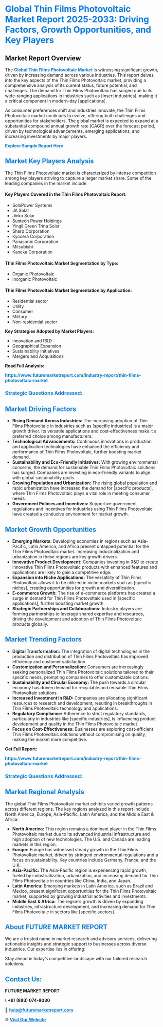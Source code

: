 <h1 style="color: #007BFF;">Global Thin Films Photovoltaic Market Report 2025-2033: Driving Factors, Growth Opportunities, and Key Players</h1>

<section id="overview">
<h2>Market Report Overview</h2>
<p>The <a href="https://www.futuremarketreport.com/industry-report/thin-films-photovoltaic-market" style="color: #007BFF; text-decoration: none;"><strong>Global Thin Films Photovoltaic Market</strong></a> is witnessing significant growth, driven by increasing demand across various industries. This report delves into the key aspects of the Thin Films Photovoltaic market, providing a comprehensive analysis of its current status, future potential, and challenges. The demand for Thin Films Photovoltaic has surged due to its wide-ranging applications in industries such as [insert industries], making it a critical component in modern-day [applications].</p>
<p>As consumer preferences shift and industries innovate, the Thin Films Photovoltaic market continues to evolve, offering both challenges and opportunities for stakeholders. The global market is expected to expand at a substantial compound annual growth rate (CAGR) over the forecast period, driven by technological advancements, emerging applications, and increasing investments by major players.</p>
</section>

<section id="overview">
<p><a href="https://www.futuremarketreport.com/request-sample/reportId=42028" style="color: #007BFF; text-decoration: none;"><strong>Explore Sample Report Here</strong></a></p>
</section>

<section id="key-players">
<h2 style="color: #007BFF;">Market Key Players Analysis</h2>
<p>The Thin Films Photovoltaic market is characterized by intense competition among key players striving to capture a larger market share. Some of the leading companies in the market include:</p>
<h4>Key Players Covered in the Thin Films Photovoltaic Report:</h4>
<ul><li>SoloPower Systems</li><li>JA Solar</li><li>Jinko Solar</li><li>Suntech Power Holdings</li><li>Yingli Green Trina Solar</li><li>Sharp Corporation</li><li>Kyocera Corporation</li><li>Panasonic Corporation</li><li>Mitsubishi</li><li>Kaneka Corporation</li></ul>
<h4>Thin Films Photovoltaic Market Segmentation by Type:</h4>
<ul><li>Organic Photovoltaic</li><li>Inorganic Photovoltaic</li></ul>

<h4>Thin Films Photovoltaic Market Segmentation by Application:</h4>
<ul><li>Residential sector</li><li>Utility</li><li>Consumer</li><li>Military</li><li>Non-residential sector</li></ul>
<p><strong>Key Strategies Adopted by Market Players:</strong></p>
<ul>
<li>Innovation and R&D</li>
<li>Geographical Expansion</li>
<li>Sustainability Initiatives</li>
<li>Mergers and Acquisitions</li>
</ul>
</section>

<section>
<p><strong>Read Full Analysis: </strong></p><a href="https://www.futuremarketreport.com/industry-report/thin-films-photovoltaic-market" style="color: #007BFF; text-decoration: none;"><strong>https://www.futuremarketreport.com/industry-report/thin-films-photovoltaic-market</strong></a>
<h3 style="color: #007BFF;">Strategic Questions Addressed:</h3>
</section>

<section id="driving-factors">
<h2 style="color: #007BFF;">Market Driving Factors</h2>
<ul>
<li><strong>Rising Demand Across Industries:</strong> The increasing adoption of Thin Films Photovoltaic in industries such as [specific industries] is a major growth driver. Its versatile applications and cost-effectiveness make it a preferred choice among manufacturers.</li>
<li><strong>Technological Advancements:</strong> Continuous innovations in production and application technologies have enhanced the efficiency and performance of Thin Films Photovoltaic, further boosting market demand.</li>
<li><strong>Sustainability and Eco-Friendly Initiatives:</strong> With growing environmental concerns, the demand for sustainable Thin Films Photovoltaic solutions has surged. Companies are investing in eco-friendly variants to align with global sustainability goals.</li>
<li><strong>Growing Population and Urbanization:</strong> The rising global population and rapid urbanization have increased the demand for [specific products], where Thin Films Photovoltaic plays a vital role in meeting consumer needs.</li>
<li><strong>Government Policies and Incentives:</strong> Supportive government regulations and incentives for industries using Thin Films Photovoltaic have created a conducive environment for market growth.</li>
</ul>
</section>

<section id="growth-opportunities">
<h2 style="color: #007BFF;">Market Growth Opportunities</h2>
<ul>
<li><strong>Emerging Markets:</strong> Developing economies in regions such as Asia-Pacific, Latin America, and Africa present untapped potential for the Thin Films Photovoltaic market. Increasing industrialization and urbanization in these regions are key growth drivers.</li>
<li><strong>Innovative Product Development:</strong> Companies investing in R&D to create innovative Thin Films Photovoltaic products with enhanced features and applications are likely to gain a competitive edge.</li>
<li><strong>Expansion into Niche Applications:</strong> The versatility of Thin Films Photovoltaic allows it to be utilized in niche markets such as [specific niches], creating opportunities for growth and diversification.</li>
<li><strong>E-commerce Growth:</strong> The rise of e-commerce platforms has created a surge in demand for Thin Films Photovoltaic used in [specific applications], further boosting market growth.</li>
<li><strong>Strategic Partnerships and Collaborations:</strong> Industry players are forming partnerships to leverage shared expertise and resources, driving the development and adoption of Thin Films Photovoltaic products globally.</li>
</ul>
</section>

<section id="trending-factors">
<h2 style="color: #007BFF;">Market Trending Factors</h2>
<ul>
<li><strong>Digital Transformation:</strong> The integration of digital technologies in the production and distribution of Thin Films Photovoltaic has improved efficiency and customer satisfaction.</li>
<li><strong>Customization and Personalization:</strong> Consumers are increasingly seeking personalized Thin Films Photovoltaic solutions tailored to their specific needs, prompting companies to offer customizable options.</li>
<li><strong>Sustainability and Circular Economy:</strong> The push towards a circular economy has driven demand for recyclable and reusable Thin Films Photovoltaic solutions.</li>
<li><strong>Increased Investment in R&D:</strong> Companies are allocating significant resources to research and development, resulting in breakthroughs in Thin Films Photovoltaic technology and applications.</li>
<li><strong>Regulatory Compliance:</strong> Adherence to strict regulatory standards, particularly in industries like [specific industries], is influencing product development and quality in the Thin Films Photovoltaic market.</li>
<li><strong>Focus on Cost-Effectiveness:</strong> Businesses are exploring cost-efficient Thin Films Photovoltaic solutions without compromising on quality, making the market more competitive.</li>
</ul>
</section>

<section>
<p><strong>Get Full Report: </strong></p><a href="https://www.futuremarketreport.com/industry-report/thin-films-photovoltaic-market" style="color: #007BFF; text-decoration: none;"><strong>https://www.futuremarketreport.com/industry-report/thin-films-photovoltaic-market</strong></a>
<h3 style="color: #007BFF;">Strategic Questions Addressed:</h3>
</section>


<section id="regional-analysis">
<h2 style="color: #007BFF;">Market Regional Analysis</h2>
<p>The global Thin Films Photovoltaic market exhibits varied growth patterns across different regions. The key regions analyzed in this report include North America, Europe, Asia-Pacific, Latin America, and the Middle East & Africa:</p>
<ul>
<li><strong>North America:</strong> This region remains a dominant player in the Thin Films Photovoltaic market due to its advanced industrial infrastructure and high adoption of new technologies. The U.S. and Canada are leading markets in this region.</li>
<li><strong>Europe:</strong> Europe has witnessed steady growth in the Thin Films Photovoltaic market, driven by stringent environmental regulations and a focus on sustainability. Key countries include Germany, France, and the U.K.</li>
<li><strong>Asia-Pacific:</strong> The Asia-Pacific region is experiencing rapid growth, fueled by industrialization, urbanization, and increasing demand for Thin Films Photovoltaic in countries like China, India, and Japan.</li>
<li><strong>Latin America:</strong> Emerging markets in Latin America, such as Brazil and Mexico, present significant opportunities for the Thin Films Photovoltaic market, supported by growing industrial activities and investments.</li>
<li><strong>Middle East & Africa:</strong> The region’s growth is driven by expanding industries, infrastructure development, and increasing demand for Thin Films Photovoltaic in sectors like [specific sectors].</li>
</ul>
</section>

<footer>
<h2 style="color: #007BFF;">About FUTURE MARKET REPORT</h2>
<p>We are a trusted name in market research and advisory services, delivering actionable insights and strategic support to businesses across diverse industries. Our expertise lies in offering:</p>

<p>Stay ahead in today’s competitive landscape with our tailored research solutions.</p>

<h2 style="color: #007BFF;">Contact Us:</h2>
<p><strong>FUTURE MARKET REPORT</strong></p>
<p>📞 <strong>+91 (883) 074-8030</strong></p>
<p>📧 <strong><a href="mailto:help@futuremarketreport.com" style="color: #007BFF;">help@futuremarketreport.com</a></strong></p>
<p>🌐 <strong><a href="https://www.futuremarketreport.com/" style="color: #007BFF;">Visit Our Website</a></strong></p>
</footer>